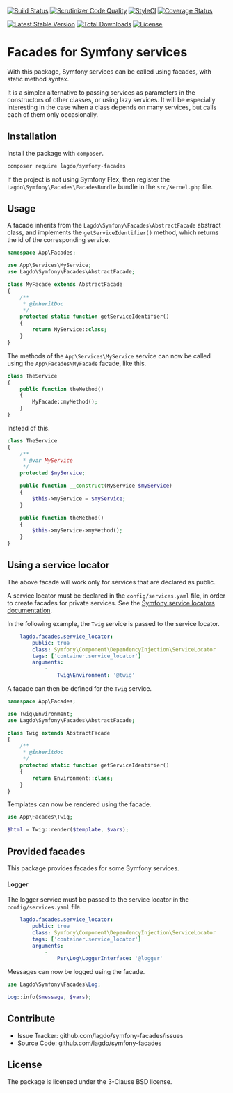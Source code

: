 [![Build Status](https://api.travis-ci.com/lagdo/symfony-facades.svg?branch=main)](https://app.travis-ci.com/github/lagdo/symfony-facades)
[![Scrutinizer Code Quality](https://scrutinizer-ci.com/g/lagdo/symfony-facades/badges/quality-score.png?b=main)](https://scrutinizer-ci.com/g/lagdo/symfony-facades/?branch=main)
[![StyleCI](https://styleci.io/repos/418488513/shield?branch=main)](https://styleci.io/repos/418488513)
[![Coverage Status](https://coveralls.io/repos/github/lagdo/symfony-facades/badge.svg?branch=main)](https://coveralls.io/github/lagdo/symfony-facades?branch=main)

[![Latest Stable Version](https://poser.pugx.org/lagdo/symfony-facades/v/stable)](https://packagist.org/packages/lagdo/symfony-facades)
[![Total Downloads](https://poser.pugx.org/lagdo/symfony-facades/downloads)](https://packagist.org/packages/lagdo/symfony-facades)
[![License](https://poser.pugx.org/lagdo/symfony-facades/license)](https://packagist.org/packages/lagdo/symfony-facades)

Facades for Symfony services
============================

With this package, Symfony services can be called using facades, with static method syntax.

It is a simpler alternative to passing services as parameters in the constructors of other classes, or using lazy services.
It will be especially interesting in the case when a class depends on many services, but calls each of them only occasionally.

## Installation

Install the package with  `composer`.
```bash
composer require lagdo/symfony-facades
```

If the project is not using Symfony Flex, then register the `Lagdo\Symfony\Facades\FacadesBundle` bundle in the `src/Kernel.php` file.

## Usage

A facade inherits from the `Lagdo\Symfony\Facades\AbstractFacade` abstract class, and implements the `getServiceIdentifier()` method, which returns the id of the corresponding service.

```php
namespace App\Facades;

use App\Services\MyService;
use Lagdo\Symfony\Facades\AbstractFacade;

class MyFacade extends AbstractFacade
{
    /**
     * @inheritDoc
     */
    protected static function getServiceIdentifier()
    {
        return MyService::class;
    }
}
```

The methods of the `App\Services\MyService` service can now be called using the `App\Facades\MyFacade` facade, like this.

```php
class TheService
{
    public function theMethod()
    {
        MyFacade::myMethod();
    }
}
```

Instead of this.

```php
class TheService
{
    /**
     * @var MyService
     */
    protected $myService;

    public function __construct(MyService $myService)
    {
        $this->myService = $myService;
    }

    public function theMethod()
    {
        $this->myService->myMethod();
    }
}
```

## Using a service locator

The above facade will work only for services that are declared as public.

A service locator must be declared in the `config/services.yaml` file, in order to create facades for private services.
See the [Symfony service locators documentation](https://symfony.com/doc/4.4/service_container/service_subscribers_locators.html).

In the following example, the `Twig` service is passed to the service locator.

```yaml
    lagdo.facades.service_locator:
        public: true
        class: Symfony\Component\DependencyInjection\ServiceLocator
        tags: ['container.service_locator']
        arguments:
            -
                Twig\Environment: '@twig'
```

A facade can then be defined for the `Twig` service.

```php
namespace App\Facades;

use Twig\Environment;
use Lagdo\Symfony\Facades\AbstractFacade;

class Twig extends AbstractFacade
{
    /**
     * @inheritdoc
     */
    protected static function getServiceIdentifier()
    {
        return Environment::class;
    }
}
```

Templates can now be rendered using the facade.

```php
use App\Facades\Twig;

$html = Twig::render($template, $vars);
```

## Provided facades

This package provides facades for some Symfony services.

#### Logger

The logger service must be passed to the service locator in the `config/services.yaml` file.

```yaml
    lagdo.facades.service_locator:
        public: true
        class: Symfony\Component\DependencyInjection\ServiceLocator
        tags: ['container.service_locator']
        arguments:
            -
                Psr\Log\LoggerInterface: '@logger'
```

Messages can now be logged using the facade.

```php
use Lagdo\Symfony\Facades\Log;

Log::info($message, $vars);
```

Contribute
----------

- Issue Tracker: github.com/lagdo/symfony-facades/issues
- Source Code: github.com/lagdo/symfony-facades

License
-------

The package is licensed under the 3-Clause BSD license.
